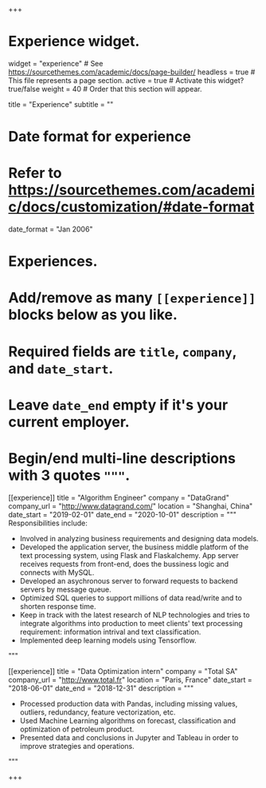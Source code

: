 +++
# Experience widget.
widget = "experience"  # See https://sourcethemes.com/academic/docs/page-builder/
headless = true  # This file represents a page section.
active = true  # Activate this widget? true/false
weight = 40  # Order that this section will appear.

title = "Experience"
subtitle = ""

# Date format for experience
#   Refer to https://sourcethemes.com/academic/docs/customization/#date-format
date_format = "Jan 2006"

# Experiences.
#   Add/remove as many `[[experience]]` blocks below as you like.
#   Required fields are `title`, `company`, and `date_start`.
#   Leave `date_end` empty if it's your current employer.
#   Begin/end multi-line descriptions with 3 quotes `"""`.
[[experience]]
  title = "Algorithm Engineer"
  company = "DataGrand"
  company_url = "http://www.datagrand.com/"
  location = "Shanghai, China"
  date_start = "2019-02-01"
  date_end = "2020-10-01"
  description = """
  Responsibilities include:
  
  * Involved in analyzing business requirements and designing data models.
  * Developed the application server, the business middle platform of the text processing system, using Flask and Flaskalchemy. App server receives requests from front-end, does the bussiness logic and connects with MySQL.
  * Developed an asychronous server to forward requests to backend servers by message queue.
  * Optimized SQL queries to support millions of data read/write and to shorten response time. 
  * Keep in track with the latest research of NLP technologies and tries to integrate algorithms into production to meet clients' text processing requirement: information intrival and text classification.
  * Implemented deep learning models using Tensorflow.


  """

[[experience]]
  title = "Data Optimization intern"
  company = "Total SA"
  company_url = "http://www.total.fr"
  location = "Paris, France"
  date_start = "2018-06-01"
  date_end = "2018-12-31"
  description = """
  *	Processed production data with Pandas, including missing values, outliers, redundancy, feature vectorization, etc.
  *	Used Machine Learning algorithms on forecast, classification and optimization of petroleum product.
  *	Presented data and conclusions in Jupyter and Tableau in order to improve strategies and operations.

  """

+++
